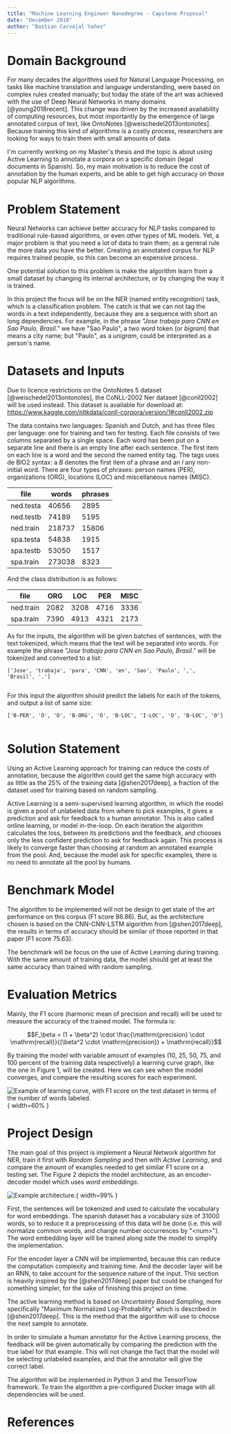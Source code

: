 ```yaml
---
title: "Machine Learning Engineer Nanodegree - Capstone Proposal"
date: "December 2018"
author: "Bastian Carvajal Yañez"
---
```


# Domain Background

For many decades the algorithms used for Natural Language Processing, on tasks like machine translation and language understanding, were based on complex rules created manually; but today the state of the art was achieved with the use of Deep Neural Networks in many domains [@young2018recent]. This change was driven by the increased availability of computing resources, but most importantly by the emergence of large annotated corpus of text, like OntoNotes [@weischedel2013ontonotes]. Because training this kind of algorithms is a costly process, researchers are looking for ways to train them with small amounts of data. 

I'm currently working on my Master's thesis and the topic is about using Active Learning to annotate a corpora on a specific domain (legal documents in Spanish). So, my main motivation is to reduce the cost of annotation by the human experts, and be able to get high accuracy on those popular NLP algorithms.


# Problem Statement

Neural Networks can achieve better accuracy for NLP tasks compared to traditional rule-based algorithms, or even other types of ML models. Yet, a major problem is that you need a lot of data to train them; as a general rule the more data you have the better. Creating an annotated corpus for NLP requires trained people, so this can become an expensive process. 

One potential solution to this problem is make the algorithm learn from a small dataset by changing its internal architecture, or by changing the way it is trained.

In this project the focus will be on the NER (named entity recognition) task, which is a classification problem. The catch is that we can not tag the words in a text independently, because they are a sequence with short an long dependencies. For example, in the phrase _"Jose trabaja para CNN en Sao Paulo, Brasil."_ we have "Sao Paulo", a two word token (or _bigram_) that means a city name; but "Paulo", as a _unigram_, could be interpreted as a person's name.


# Datasets and Inputs

Due to licence restrictions on the OntoNotes 5 dataset [@weischedel2013ontonotes], the CoNLL-2002 Ner dataset [@conll2002] will be used instead. This dataset is available for download at: https://www.kaggle.com/nltkdata/conll-corpora/version/1#conll2002.zip

The data contains two languages: Spanish and Dutch, and has three files per language: one for training and two for testing. Each file consists of two columns separated by a single space. Each word has been put on a separate line and there is an empty line after each sentence. The first item on each line is a word and the second the named entity tag. The tags uses de BIO2 syntax: a _B_ denotes the first item of a phrase and an _I_ any non-initial word. There are four types of phrases: person names (PER), organizations (ORG), locations (LOC) and miscellaneous names (MISC).

| file       | words   | phrases |
| ---------- | ------- | ------- |
| ned.testa  | 40656   | 2895    |
| ned.testb  | 74189   | 5195    |
| ned.train  | 218737  | 15806   |
| spa.testa  | 54838   | 1915    |
| spa.testb  | 53050   | 1517    |
| spa.train  | 273038  | 8323    |

And the class distribution is as follows:

| file       | ORG   | LOC   | PER   | MISC  |
| ---------- | ----- | ----- | ----- | ----- |
| ned.train  | 2082  | 3208  | 4716  | 3336  |
| spa.train  | 7390  | 4913  | 4321  | 2173  |


As for the inputs, the algorithm will be given batches of sentences, with the text tokenized, which means that the text will be separated into words. For example the phrase _"Jose trabaja para CNN en Sao Paulo, Brasil."_ will be tokenized and converted to a list:

```
['Jose', 'trabaja', 'para', 'CNN', 'en', 'Sao', 'Paulo', ',', 'Brasil', '.']
 
```

For this input the algorithm should predict the labels for each of the tokens, and output a list of same size:

```
['B-PER', 'O', 'O', 'B-ORG', 'O', 'B-LOC', 'I-LOC', 'O', 'B-LOC', 'O']
 
```


# Solution Statement

Using an Active Learning approach for training can reduce the costs of annotation, because the algorithm could get the same high accuracy with as little as the 25% of the training data [@shen2017deep], a fraction of the dataset used for training based on random sampling.

Active Learning is a semi-supervised learning algorithm, in which the model is given a pool of unlabeled data from where to pick examples, it gives a prediction and ask for feedback to a human annotator. This is also called online learning, or model in-the-loop. On each iteration the algorithm calculates the loss, between its predictions and the feedback, and chooses only the less confident prediction to ask for feedback again. This process is likely to converge faster than choosing at random an annotated example from the pool. And, because the model ask for specific examples, there is no need to annotate all the pool by humans.


# Benchmark Model

The algorithm to be implemented will not be design to get state of the art performance on this corpus (F1 score 86.86). But, as the architecture chosen is based on the CNN-CNN-LSTM algorithm from [@shen2017deep], the results in terms of accuracy should be similar of those reported in that paper (F1 score 75.63).

The benchmark will be focus on the use of Active Learning during training. With the same amount of training data, the model should get at least the same accuracy than trained with random sampling. 


# Evaluation Metrics

Mainly, the F1 score (harmonic mean of precision and recall) will be used to measure the accuracy of the trained model. The formula is:

$$F_\beta = (1 + \beta^2) \cdot \frac{\mathrm{precision} \cdot \mathrm{recall}}{(\beta^2 \cdot \mathrm{precision}) + \mathrm{recall}}$$

By training the model with variable amount of examples (10, 25, 50, 75, and 100 percent of the training data respectively) a learning curve graph, like the one in Figure 1, will be created. Here we can see when the model converges, and compare the resulting scores for each experiment.

![Example of learning curve, with F1 score on the test dataset in terms of the number of words labeled.](./picture1.png){ width=60% }


# Project Design

The main goal of this project is implement a Neural Network algorithm for NER, train it first with _Random Sampling_ and then with _Active Learning_, and compare the amount of examples needed to get similar F1 score on a testing set. The Figure 2 depicts the model architecture, as an encoder-decoder model which uses _word embeddings_.

![Example architecture.](./picture2.png){ width=99% }

First, the sentences will be tokenized and used to calculate the vocabulary for word embeddings. The spanish dataset has a vocabulary size of 31000 words, so to reduce it a preprocessing of this data will be done (i.e. this will normalize common words, and change number occurrences by "\<num\>"). The word embedding layer will be trained along side the model to simplify the implementation.

For the encoder layer a CNN will be implemented, because this can reduce the computation complexity and training time. And the decoder layer will be an RNN, to take account for the sequence nature of the input. This section is heavily inspired by the [@shen2017deep] paper but could be changed for something simpler, for the sake of finishing  this project on time. 

The active learning method is based on _Uncertainty Based Sampling_, more specifically "Maximum Normalized Log-Probability" which is described in [@shen2017deep]. This is the method that the algorithm will use to choose the next sample to annotate.

In order to simulate a human annotator for the Active Learning process, the feedback will be given automatically by comparing the prediction with the true label for that example. This will not change the fact that the model will be selecting unlabeled examples, and that the annotator will give the correct label.

The algorithm will be implemented in Python 3 and the TensorFlow framework. To train the algorithm a pre-configured Docker image with all dependencies will be used.


# References


